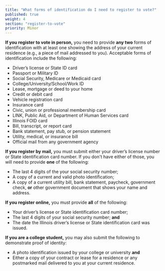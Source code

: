 ```yaml
---
title: "What forms of identification do I need to register to vote?"
published: true
weight: 4
section: "register-to-vote"
priority: Minor
---
```

**If you register to vote in person,** you need to provide **any two** forms of identification with at least one showing the address of your current residence (e.g., a piece of mail addressed to you). Acceptable forms of identification include the following:  
- Driver’s license or State ID card  
- Passport or Military ID  
- Social Security, Medicare or Medicaid card  
- College/University/School/Work ID  
- Lease, mortgage or deed to your home  
- Credit or debit card  
- Vehicle registration card  
- Insurance card  
- Civic, union or professional membership card  
- LINK, Public Aid, or Department of Human Services card  
- Illinois FOID card  
- Bill, transcript, or report card  
- Bank statement, pay stub, or pension statement  
- Utility, medical, or insurance bill  
- Official mail from any government agency  

**If you register by mail,** you must submit either your driver’s license number or State identification card number. If you don't have either of those, you will need to provide **one** of the following:  
- The last 4 digits of the your social security number;  
- A copy of a current and valid photo identification;   
- A copy of a current utility bill, bank statement, paycheck, government check, **or** other government document that shows your name and address.  

**If you register online,** you must provide **all** of the following:  
- Your driver’s license or State identification card number;
- The last 4 digits of your social security number; **and**
- The date the Illinois driver’s license or State identification card was issued.  

**If you are a college student,** you may also submit the following to demonstrate proof of identity:  
- A photo identification issued by your college or university **and**  
- Either a copy of your contract or lease for a residence or any postmarked mail delivered to you at your current residence.  








